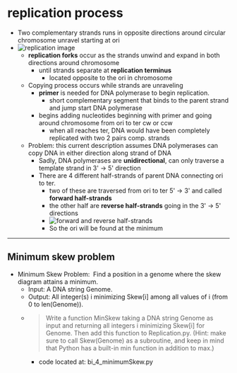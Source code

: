 # replication process
- Two complementary strands runs in opposite directions around circular chromosome unravel starting at ori
- ![replication image](http://bioinformaticsalgorithms.com/images/Replication/naive_replication.png "from stepik.org replication image")
    - **replication forks** occur as the strands unwind and expand in both directions around chromosome
        - until strands separate at **replication terminus**
            - located opposite to the ori in chromosome
    - Copying process occurs while strands are unraveling
        - **primer** is needed for DNA polymerase to begin replication.
            - short complementary segment that binds to the parent strand and jump start DNA polymerase
        - begins adding nucleotides beginning with primer and going around chromosome from ori to ter cw or ccw
            - when all reaches ter, DNA would have been completely replicated with two 2 pairs comp. strands
    - Problem: this current description assumes DNA polymerases can copy DNA in either direction along strand of DNA
        - Sadly, DNA polymerases are **unidirectional**, can only traverse a template strand in 3' -> 5' direction
        - There are 4 different half-strands of parent DNA connecting ori to ter.
            - two of these are traversed from ori to ter 5' -> 3' and called **forward half-strands**
            - the other half are **reverse half-strands** going in the 3' -> 5' directions
            - ![forward and reverse half-strands](http://bioinformaticsalgorithms.com/images/Replication/half_strands.png "from stepik.org")
            - So the ori will be found at the minimum

___

## Minimum skew problem
- Minimum Skew Problem:  Find a position in a genome where the skew diagram attains a minimum. 
    - Input: A DNA string Genome. 
    - Output: All integer(s) i minimizing Skew[i] among all values of i (from 0 to len(Genome)).
    - > Write a function MinSkew taking a DNA string Genome as input and returning all integers i minimizing Skew[i] for Genome. Then add this function to Replication.py. (Hint: make sure to call Skew(Genome) as a subroutine, and keep in mind that Python has a built-in min function in addition to max.)
        - code located at: bi_4_minimumSkew.py
        